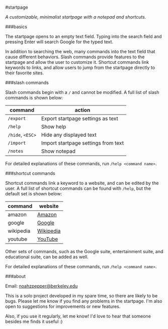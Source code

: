 #startpage

*A customizable, minimalist startpage with a notepad and shortcuts.*

###basics

The startpage opens to an empty text field. Typing into the search field and pressing Enter will search Google for the typed text. 

In addition to searching the web, many commands into the text field that cause different behaviors. Slash commands provide features to the startpage and allow the user to customize it. Shortcut commands link keywords to links, and allow users to jump from the startpage directly to their favorite sites.

###slash commands

Slash commands begin with a `/` and cannot be modified. A full list of slash commands is shown below:

|command|action|
|---|---|
|`/export`|Export startpage settings as text|
|`/help`|Show help|
|`/hide`, `<ESC>`|Hide any displayed text|
|`/import`|Import startpage settings from text|
|`/notes`|Show notepad|

For detailed explanations of these commands, run `/help <command name>`.

###shortcut commands

Shortcut commands link a keyword to a website, and can be edited by the user. A full list of shortcut commands can be found with `/help`, but the default set is shown below:

|command|website|
|---|---|
|amazon|[Amazon](https://smile.amazon.com)|
|google|[Google](https://www.google.com)|
|wikipedia|[Wikipedia](https://www.wikipedia.org)|
|youtube|[YouTube](https://youtube.com)|

Other sets of commands, such as the Google suite, entertainment suite, and educational suite, can be added as well.

For detailed explanations of these commands, run `/help <command name>`.

###about

Email: [noahzpepper@berkeley.edu](mailto:noahzpepper@berkeley.edu)

This is a solo project developed in my spare time, so there are likely to be bugs. Please let me know if you find any problems in the startpage. I'm also open to suggestions for improvements or new features.

Also, if you use it regularly, let me know! I'd love to hear that someone besides me finds it useful :)